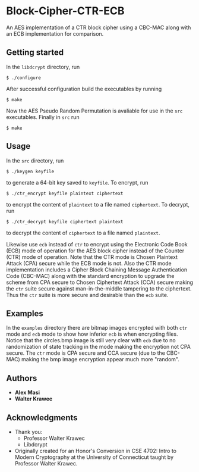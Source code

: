 # Block-Cipher-CTR-ECB
An AES implementation of a CTR block cipher using a CBC-MAC along with an ECB implementation for comparison.

## Getting started
In the `libdcrypt` directory, run 
```
$ ./configure
```
After successful configuration build the executables by running
```
$ make
``` 
Now the AES Pseudo Random Permutation is avaliable for use in the `src` executables. Finally in `src` run
```
$ make
```

## Usage
In the `src` directory, run 
```
$ ./keygen keyfile
``` 
to generate a 64-bit key saved to `keyfile`. To encrypt, run 
```
$ ./ctr_encrypt keyfile plaintext ciphertext
```
to encrypt the content of `plaintext` to a file named `ciphertext`. To decrypt, run
```
$ ./ctr_decrypt keyfile ciphertext plaintext
```
to decrypt the content of `ciphertext` to a file named `plaintext`. 

Likewise use `ecb` instead of `ctr` to encrypt using the Electronic Code Book (ECB) mode of operation for the AES block cipher instead of the Counter (CTR) mode of operation. Note that the CTR mode is Chosen Plaintext Attack (CPA) secure while the ECB mode is not. Also the CTR mode implementation includes a Cipher Block Chaining Message Authentication Code (CBC-MAC) along with the standard encryption to upgrade the scheme from CPA secure to Chosen Ciphertext Attack (CCA) secure making the `ctr` suite secure against man-in-the-middle tampering to the ciphertext. Thus the `ctr` suite is more secure and desirable than the `ecb` suite.

## Examples
In the `examples` directory there are bitmap images encrypted with both `ctr` mode and `ecb` mode to show how inferior `ecb` is when encrypting files. Notice that the circles.bmp image is still very clear with `ecb` due to no randomization of state tracking in the mode making the encryption not CPA secure. The `ctr` mode is CPA secure and CCA secure (due to the CBC-MAC) making the bmp image encryption appear much more "random".

## Authors
* **Alex Masi**
* **Walter Krawec**

## Acknowledgments

* Thank you:
  * Professor Walter Krawec
  * Libdcrypt
* Originally created for an Honor's Conversion in CSE 4702: Intro to Modern Cryptography at the University of Connecticut taught by Professor Walter Krawec.

